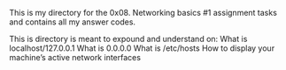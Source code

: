 This is my directory for the 0x08. Networking basics #1 assignment tasks and contains all my answer codes.

This is directory is meant to expound and understand on:
What is localhost/127.0.0.1
What is 0.0.0.0
What is /etc/hosts
How to display your machine’s active network interfaces
